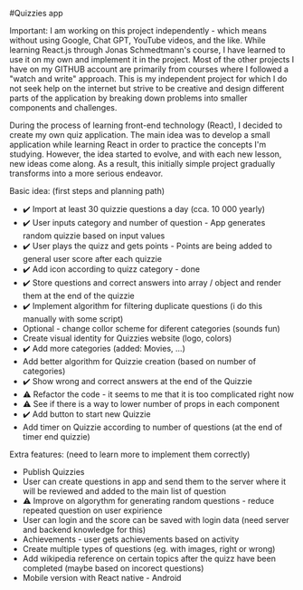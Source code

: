 #Quizzies app

Important:
I am working on this project independently - which means without using Google, Chat GPT, YouTube videos, and the like. While learning React.js through Jonas Schmedtmann's course, I have learned to use it on my own and implement it in the project. Most of the other projects I have on my GITHUB account are primarily from courses where I followed a "watch and write" approach. This is my independent project for which I do not seek help on the internet but strive to be creative and design different parts of the application by breaking down problems into smaller components and challenges.

During the process of learning front-end technology (React), I decided to create my own quiz application. The main idea was to develop a small application while learning React in order to practice the concepts I'm studying. However, the idea started to evolve, and with each new lesson, new ideas come along. As a result, this initially simple project gradually transforms into a more serious endeavor.

Basic idea:
(first steps and planning path)

- ✔️ Import at least 30 quizzie questions a day (cca. 10 000 yearly)
- ✔️ User inputs category and number of question - App generates random quizzie based on input values
- ✔️ User plays the quizz and gets points - Points are being added to general user score after each quizzie
- ✔️ Add icon according to quizz category - done
- ✔️ Store questions and correct answers into array / object and render them at the end of the quizzie
- ✔️ Implement algorithm for filtering duplicate questions (i do this manually with some script)
- Optional - change collor scheme for diferent categories (sounds fun)
- Create visual identity for Quizzies website (logo, colors)
- ✔️ Add more categories (added: Movies, ...)
- Add better algorithm for Quizzie creation (based on number of categories)
- ✔️ Show wrong and correct answers at the end of the Quizzie
- ⚠️ Refactor the code - it seems to me that it is too complicated right now
- ⚠️ See if there is a way to lower number of props in each component
- ✔️ Add button to start new Quizzie
- Add timer on Quizzie according to number of questions (at the end of timer end quizzie)

Extra features:
(need to learn more to implement them correctly)

- Publish Quizzies
- User can create questions in app and send them to the server where it will be reviewed and added to the main list of question
- ⚠️ Improve on algorythm for generating random questions - reduce repeated question on user expirience
- User can login and the score can be saved with login data (need server and backend knowledge for this)
- Achievements - user gets achievements based on activity
- Create multiple types of questions (eg. with images, right or wrong)
- Add wikipedia reference on certain topics after the quizz have been completed (maybe based on incorect questions)
- Mobile version with React native - Android

